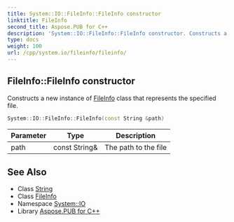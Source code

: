 ```yaml
---
title: System::IO::FileInfo::FileInfo constructor
linktitle: FileInfo
second_title: Aspose.PUB for C++
description: 'System::IO::FileInfo::FileInfo constructor. Constructs a new instance of FileInfo class that represents the specified file in C++.'
type: docs
weight: 100
url: /cpp/system.io/fileinfo/fileinfo/
---
```

## FileInfo::FileInfo constructor


Constructs a new instance of [FileInfo](../) class that represents the specified file.

```cpp
System::IO::FileInfo::FileInfo(const String &path)
```


| Parameter | Type | Description |
| --- | --- | --- |
| path | const String\& | The path to the file |

## See Also

* Class [String](../../../system/string/)
* Class [FileInfo](../)
* Namespace [System::IO](../../)
* Library [Aspose.PUB for C++](../../../)
